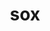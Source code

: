 ---
title: "sox"
layout: cache
categories: [package, develop]
meta: {"compilers": ["apple-clang@16.0.0", "gcc@13.2.0"], "num_specs": 17, "num_specs_by_stack": {"ml-darwin-aarch64-mps": 5, "ml-linux-aarch64-cpu": 6, "ml-linux-aarch64-cuda": 6, "ml-linux-x86_64-cpu": 6, "ml-linux-x86_64-cuda": 6, "root": 17}, "oss": ["sequoia", "ubuntu24.04"], "platforms": ["darwin", "linux"], "stacks": ["ml-darwin-aarch64-mps", "ml-linux-aarch64-cpu", "ml-linux-aarch64-cuda", "ml-linux-x86_64-cpu", "ml-linux-x86_64-cuda", "root"], "targets": ["aarch64", "x86_64_v3"], "versions": ["14.4.2"]}
spec_details: [{"compiler": "gcc@13.2.0", "hash": "bjboazv5k446qecl4odk43odnp3uostn", "os": "ubuntu24.04", "platform": "linux", "size": "-", "stacks": ["ml-linux-x86_64-cpu", "ml-linux-x86_64-cuda", "root"], "target": "x86_64_v3", "variants": ["build_system=autotools", "~mp3"], "versions": ["14.4.2"]}, {"compiler": "gcc@13.2.0", "hash": "cu2exdh3u22acmkwvjwdltncmnq6hbkq", "os": "ubuntu24.04", "platform": "linux", "size": "-", "stacks": ["ml-linux-aarch64-cpu", "ml-linux-aarch64-cuda", "root"], "target": "aarch64", "variants": ["build_system=autotools", "~mp3"], "versions": ["14.4.2"]}, {"compiler": "gcc@13.2.0", "hash": "dcsxi4digzvl5vpi4xwew7lzhl3cb5hr", "os": "ubuntu24.04", "platform": "linux", "size": "-", "stacks": ["ml-linux-x86_64-cpu", "ml-linux-x86_64-cuda", "root"], "target": "x86_64_v3", "variants": ["build_system=autotools", "~mp3"], "versions": ["14.4.2"]}, {"compiler": "gcc@13.2.0", "hash": "g3vshmgiqrhimwzlv6ppxu7itm4x4wq6", "os": "ubuntu24.04", "platform": "linux", "size": "-", "stacks": ["ml-linux-x86_64-cpu", "ml-linux-x86_64-cuda", "root"], "target": "x86_64_v3", "variants": ["build_system=autotools", "~mp3"], "versions": ["14.4.2"]}, {"compiler": "apple-clang@16.0.0", "hash": "klphqein65i5yoos3k32xcoas7lpomst", "os": "sequoia", "platform": "darwin", "size": "-", "stacks": ["ml-darwin-aarch64-mps", "root"], "target": "aarch64", "variants": ["build_system=autotools", "~mp3"], "versions": ["14.4.2"]}, {"compiler": "gcc@13.2.0", "hash": "kwmnfbkcqeucezziijn7iawmdmlmzis5", "os": "ubuntu24.04", "platform": "linux", "size": "-", "stacks": ["ml-linux-aarch64-cpu", "ml-linux-aarch64-cuda", "root"], "target": "aarch64", "variants": ["build_system=autotools", "~mp3"], "versions": ["14.4.2"]}, {"compiler": "apple-clang@16.0.0", "hash": "logffiecsru4ued2kjv6hvgepanjx2na", "os": "sequoia", "platform": "darwin", "size": "-", "stacks": ["ml-darwin-aarch64-mps", "root"], "target": "aarch64", "variants": ["build_system=autotools", "~mp3"], "versions": ["14.4.2"]}, {"compiler": "gcc@13.2.0", "hash": "mfyx6jfk5cffz2blqpojdm3m4gcztc2y", "os": "ubuntu24.04", "platform": "linux", "size": "-", "stacks": ["ml-linux-aarch64-cpu", "ml-linux-aarch64-cuda", "root"], "target": "aarch64", "variants": ["build_system=autotools", "~mp3"], "versions": ["14.4.2"]}, {"compiler": "gcc@13.2.0", "hash": "pelrxskrdiuvhjx7bu4krhhrprhsaj74", "os": "ubuntu24.04", "platform": "linux", "size": "-", "stacks": ["ml-linux-x86_64-cpu", "ml-linux-x86_64-cuda", "root"], "target": "x86_64_v3", "variants": ["build_system=autotools", "~mp3"], "versions": ["14.4.2"]}, {"compiler": "gcc@13.2.0", "hash": "phtfmdbfwhmcvwu6gpn5shah6uxguqt6", "os": "ubuntu24.04", "platform": "linux", "size": "-", "stacks": ["ml-linux-aarch64-cpu", "ml-linux-aarch64-cuda", "root"], "target": "aarch64", "variants": ["build_system=autotools", "~mp3"], "versions": ["14.4.2"]}, {"compiler": "apple-clang@16.0.0", "hash": "ri56zdvgfjo5l4atjxrcnfvirpsu7u7v", "os": "sequoia", "platform": "darwin", "size": "-", "stacks": ["ml-darwin-aarch64-mps", "root"], "target": "aarch64", "variants": ["build_system=autotools", "~mp3"], "versions": ["14.4.2"]}, {"compiler": "gcc@13.2.0", "hash": "rjorvdum6ju4cihypyifn2lnrlxjdkuq", "os": "ubuntu24.04", "platform": "linux", "size": "-", "stacks": ["ml-linux-aarch64-cpu", "ml-linux-aarch64-cuda", "root"], "target": "aarch64", "variants": ["build_system=autotools", "~mp3"], "versions": ["14.4.2"]}, {"compiler": "apple-clang@16.0.0", "hash": "scauaslpnsb5c5qwklte2n3rho4q4las", "os": "sequoia", "platform": "darwin", "size": "-", "stacks": ["ml-darwin-aarch64-mps", "root"], "target": "aarch64", "variants": ["build_system=autotools", "~mp3"], "versions": ["14.4.2"]}, {"compiler": "gcc@13.2.0", "hash": "u4zvbr5g3k46k6dionnliwjx7ug5ykhj", "os": "ubuntu24.04", "platform": "linux", "size": "-", "stacks": ["ml-linux-x86_64-cpu", "ml-linux-x86_64-cuda", "root"], "target": "x86_64_v3", "variants": ["build_system=autotools", "~mp3"], "versions": ["14.4.2"]}, {"compiler": "apple-clang@16.0.0", "hash": "wvntcbeajkefvzmhe3laxp37n253dzrg", "os": "sequoia", "platform": "darwin", "size": "-", "stacks": ["ml-darwin-aarch64-mps", "root"], "target": "aarch64", "variants": ["build_system=autotools", "~mp3"], "versions": ["14.4.2"]}, {"compiler": "gcc@13.2.0", "hash": "yzddhhbibrttczl5xli73juwzt2p2qdj", "os": "ubuntu24.04", "platform": "linux", "size": "-", "stacks": ["ml-linux-aarch64-cpu", "ml-linux-aarch64-cuda", "root"], "target": "aarch64", "variants": ["build_system=autotools", "~mp3"], "versions": ["14.4.2"]}, {"compiler": "gcc@13.2.0", "hash": "zs5mogbdom77fi75spu223qxn7ni6nwv", "os": "ubuntu24.04", "platform": "linux", "size": "-", "stacks": ["ml-linux-x86_64-cpu", "ml-linux-x86_64-cuda", "root"], "target": "x86_64_v3", "variants": ["build_system=autotools", "~mp3"], "versions": ["14.4.2"]}]
---